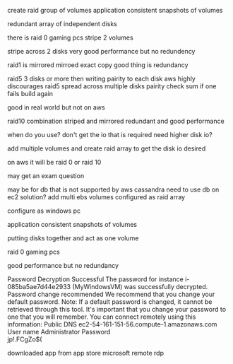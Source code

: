 create  raid group of volumes
application consistent snapshots of volumes

redundant array of independent disks

there is raid 0
gaming pcs
stripe 2 volumes

stripe across 2 disks
very good performance but no redundency

raid1 is mirrored
mirroed exact copy
good thing is redundancy

raid5 3 disks or more then writing pairity to each disk
aws highly discourages raid5 
spread across multiple disks
pairity check sum 
if one fails build again 

good in real world but not on aws

raid10 
combination striped and mirrored redundant and good performance

when do you use?
don't get the io that is required
need higher disk io?

add multiple volumes and create raid array to get the disk io desired

on aws it will be raid 0 or raid 10

may get an exam question

may be for db that is not supported by aws 
cassandra
need to use db on ec2 solution?
add multi ebs volumes configured as raid array

configure as windows pc

application consistent snapshots of volumes

putting disks together and act as one volume

raid 0 gaming pcs

good performance but no redundancy

Password Decryption Successful
The password for instance i-085ba5ae7d44e2933 (MyWindowsVM) was successfully decrypted.
Password change recommended
We recommend that you change your default password. Note: If a default password is changed, it cannot be retrieved through this tool. It's important that you change your password to one that you will remember.
You can connect remotely using this information:
Public DNS	ec2-54-161-151-56.compute-1.amazonaws.com
User name	Administrator
Password	
jp!.FCgZo$(

downloaded app from app store
microsoft remote rdp
